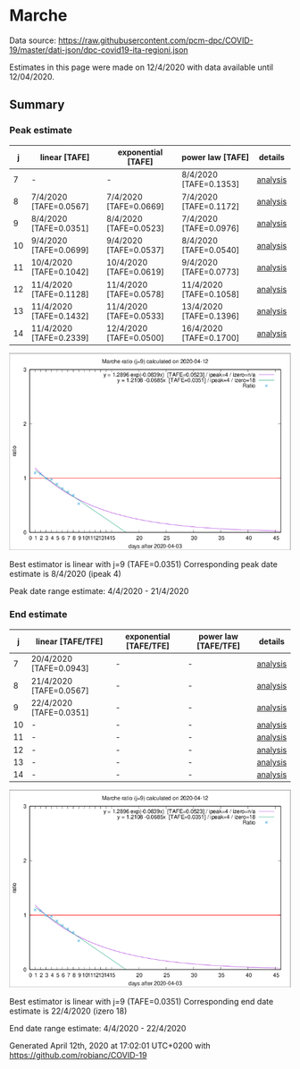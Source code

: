 # Marche


Data source: https://raw.githubusercontent.com/pcm-dpc/COVID-19/master/dati-json/dpc-covid19-ita-regioni.json

Estimates in this page were made on 12/4/2020 with data available until 12/04/2020.


## Summary 

### Peak estimate 
|j|linear [TAFE]|exponential [TAFE]|power law [TAFE]|details|
|---|----|-----------|---------|-------|
|7|-|-|8/4/2020 [TAFE=0.1353]|[analysis](COVID-19_marche_j7_2020-04-12.md)|
|8|7/4/2020 [TAFE=0.0567]|7/4/2020 [TAFE=0.0669]|7/4/2020 [TAFE=0.1172]|[analysis](COVID-19_marche_j8_2020-04-12.md)|
|9|8/4/2020 [TAFE=0.0351]|8/4/2020 [TAFE=0.0523]|7/4/2020 [TAFE=0.0976]|[analysis](COVID-19_marche_j9_2020-04-12.md)|
|10|9/4/2020 [TAFE=0.0699]|9/4/2020 [TAFE=0.0537]|8/4/2020 [TAFE=0.0540]|[analysis](COVID-19_marche_j10_2020-04-12.md)|
|11|10/4/2020 [TAFE=0.1042]|10/4/2020 [TAFE=0.0619]|9/4/2020 [TAFE=0.0773]|[analysis](COVID-19_marche_j11_2020-04-12.md)|
|12|11/4/2020 [TAFE=0.1128]|11/4/2020 [TAFE=0.0578]|11/4/2020 [TAFE=0.1058]|[analysis](COVID-19_marche_j12_2020-04-12.md)|
|13|11/4/2020 [TAFE=0.1432]|11/4/2020 [TAFE=0.0533]|13/4/2020 [TAFE=0.1396]|[analysis](COVID-19_marche_j13_2020-04-12.md)|
|14|11/4/2020 [TAFE=0.2339]|12/4/2020 [TAFE=0.0500]|16/4/2020 [TAFE=0.1700]|[analysis](COVID-19_marche_j14_2020-04-12.md)|

![best peak estimate](COVID-19_marche_j9_2020-04-12.png)

Best estimator is linear with j=9 (TAFE=0.0351)
Corresponding peak date estimate is 8/4/2020 (ipeak 4)


Peak date range estimate: 4/4/2020 - 21/4/2020

### End estimate 
|j|linear [TAFE/TFE]|exponential [TAFE/TFE]|power law [TAFE/TFE]|details|
|---|----|-----------|---------|-------|
|7|20/4/2020 [TAFE=0.0943]|-|-|[analysis](COVID-19_marche_j7_2020-04-12.md)|
|8|21/4/2020 [TAFE=0.0567]|-|-|[analysis](COVID-19_marche_j8_2020-04-12.md)|
|9|22/4/2020 [TAFE=0.0351]|-|-|[analysis](COVID-19_marche_j9_2020-04-12.md)|
|10|-|-|-|[analysis](COVID-19_marche_j10_2020-04-12.md)|
|11|-|-|-|[analysis](COVID-19_marche_j11_2020-04-12.md)|
|12|-|-|-|[analysis](COVID-19_marche_j12_2020-04-12.md)|
|13|-|-|-|[analysis](COVID-19_marche_j13_2020-04-12.md)|
|14|-|-|-|[analysis](COVID-19_marche_j14_2020-04-12.md)|

![best zero estimate](COVID-19_marche_j9_2020-04-12.png)

Best estimator is linear with j=9 (TAFE=0.0351)
Corresponding end date estimate is 22/4/2020 (izero 18)


End date range estimate: 4/4/2020 - 22/4/2020

Generated April 12th, 2020 at 17:02:01 UTC+0200 with https://github.com/robianc/COVID-19
